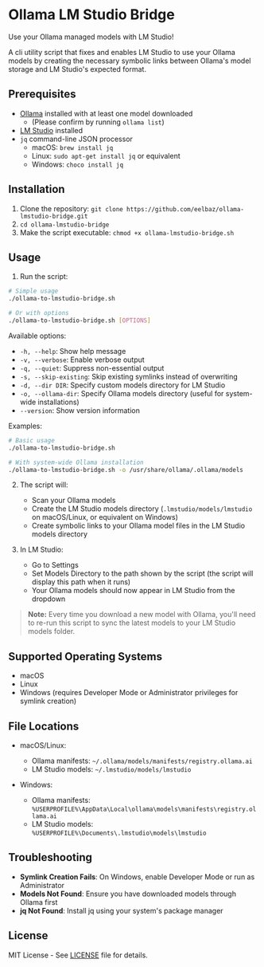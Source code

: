 # Ollama LM Studio Bridge
Use your Ollama managed models with LM Studio!

A cli utility script that fixes and enables LM Studio to use your Ollama models by creating the necessary symbolic links between Ollama's model storage and LM Studio's expected format.

## Prerequisites

- [Ollama](https://ollama.ai) installed with at least one model downloaded
  - (Please confirm by running `ollama list`)
- [LM Studio](https://lmstudio.ai) installed
- `jq` command-line JSON processor
  - macOS: `brew install jq`
  - Linux: `sudo apt-get install jq` or equivalent
  - Windows: `choco install jq`

## Installation

1. Clone the repository: `git clone https://github.com/eelbaz/ollama-lmstudio-bridge.git`
2. `cd ollama-lmstudio-bridge`
3. Make the script executable: `chmod +x ollama-lmstudio-bridge.sh`


## Usage

1. Run the script:
```bash
# Simple usage
./ollama-to-lmstudio-bridge.sh

# Or with options
./ollama-to-lmstudio-bridge.sh [OPTIONS]
```

Available options:
- `-h, --help`: Show help message
- `-v, --verbose`: Enable verbose output
- `-q, --quiet`: Suppress non-essential output
- `-s, --skip-existing`: Skip existing symlinks instead of overwriting
- `-d, --dir DIR`: Specify custom models directory for LM Studio
- `-o, --ollama-dir`: Specify Ollama models directory (useful for system-wide installations)
- `--version`: Show version information

Examples:
```bash
# Basic usage
./ollama-to-lmstudio-bridge.sh

# With system-wide Ollama installation
./ollama-to-lmstudio-bridge.sh -o /usr/share/ollama/.ollama/models
```

2. The script will:
   - Scan your Ollama models
   - Create the LM Studio models directory (`.lmstudio/models/lmstudio` on macOS/Linux, or equivalent on Windows)
   - Create symbolic links to your Ollama model files in the LM Studio models directory

3. In LM Studio:
   - Go to Settings
   - Set Models Directory to the path shown by the script (the script will display this path when it runs)
   - Your Ollama models should now appear in LM Studio from the dropdown

> **Note:** Every time you download a new model with Ollama, you'll need to re-run this script to sync the latest models to your LM Studio models folder.

## Supported Operating Systems

- macOS
- Linux
- Windows (requires Developer Mode or Administrator privileges for symlink creation)

## File Locations

- macOS/Linux:
  - Ollama manifests: `~/.ollama/models/manifests/registry.ollama.ai`
  - LM Studio models: `~/.lmstudio/models/lmstudio`

- Windows:
  - Ollama manifests: `%USERPROFILE%\AppData\Local\ollama\models\manifests\registry.ollama.ai`
  - LM Studio models: `%USERPROFILE%\Documents\.lmstudio\models\lmstudio`

## Troubleshooting

- **Symlink Creation Fails**: On Windows, enable Developer Mode or run as Administrator
- **Models Not Found**: Ensure you have downloaded models through Ollama first
- **jq Not Found**: Install jq using your system's package manager

## License

MIT License - See [LICENSE](LICENSE) file for details.
